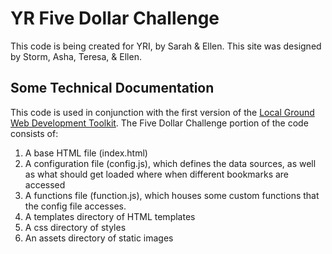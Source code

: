 # YR Five Dollar Challenge

This code is being created for YRI, by Sarah & Ellen. This site was designed by Storm, Asha, Teresa, & Ellen. 

## Some Technical Documentation
This code is used in conjunction with the first version of the [Local Ground Web Development Toolkit](https://github.com/vanwars/lg-web-toolkit). The Five Dollar Challenge portion of the code consists of:

1. A base HTML file (index.html)
2. A configuration file (config.js), which defines the data sources, as well as what should get loaded where when different bookmarks are accessed
3. A functions file (function.js), which houses some custom functions that the config file accesses.
4. A templates directory of HTML templates
5. A css directory of styles
6. An assets directory of static images

